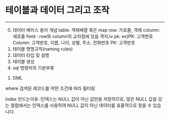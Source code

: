 # 테이블과 데이터 그리고 조작
---
0. 데이터 베이스 용어
	개념
		table: 객체배열 혹은 map
		row: 가로줄, 객체
		column: 세로줄
		field : row와 column의 교차점에 있음 격자,iv
		pk: 
		 ex)PK: 고객번호
		 Column: 고객번호, 이름, 나이, 성별, 주소, 전화번호
PK: 고객번호
1. 테이블 명명규칙(naming rules)
2. 데이터 타입 및 설명
3. 테이블 생성
4. sql 명령어의 기본부류
  1) DML
   

where 검색된 레코드를 어떤 조건에 따라 필터링

index 만드는이유
:인덱스는 NULL 값이 아닌 값만을 저장하므로, 많은 NULL 값을 갖는 컬럼에서는 인덱스를 사용하여 NULL 값이 아닌 데이터를 효율적으로 찾을 수 있습니다.